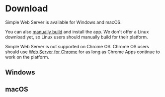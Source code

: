 # Download

Simple Web Server is available for Windows and macOS. 

You can also [manually build](/docs/build.md) and install the app. We don't offer a Linux download yet, so Linux users should manually build for their platform.

Simple Web Server is not supported on Chrome OS. Chrome OS users should use [Web Server for Chrome](https://chrome.google.com/webstore/detail/web-server-for-chrome/ofhbbkphhbklhfoeikjpcbhemlocgigb) for as long as Chrome Apps continue to work on the platform.

## Windows

## macOS

